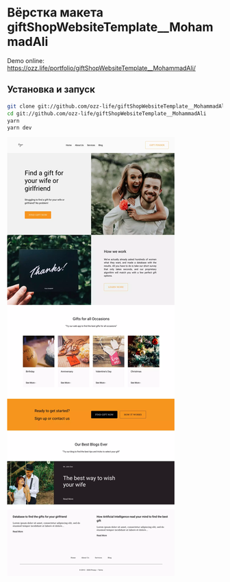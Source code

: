 # Вёрстка макета giftShopWebsiteTemplate__MohammadAli

Demo online: https://ozz.life/portfolio/giftShopWebsiteTemplate__MohammadAli/

## Установка и запуск

```bash
git clone git://github.com/ozz-life/giftShopWebsiteTemplate__MohammadAli
cd git://github.com/ozz-life/giftShopWebsiteTemplate__MohammadAli
yarn
yarn dev
```

![demo screenshot](./demo/demo.webp)
